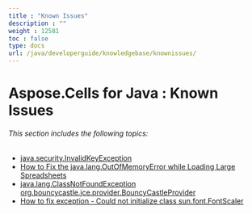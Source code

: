 ```yaml
---
title : "Known Issues" 
description : "" 
weight : 12581 
toc : false
type: docs
url: /java/developerguide/knowledgebase/knownissues/
---
```


# Aspose.Cells for Java : Known Issues


###### This section includes the following topics:  

*   [java.security.InvalidKeyException](https://docs2.aspose.com/cells/java/developerguide/knowledgebase/knownissues/java.security.invalidkeyexception)
*   [How to Fix the java.lang.OutOfMemoryError while Loading Large Spreadsheets](https://docs2.aspose.com/cells/java/developerguide/knowledgebase/knownissues/how+to+fix+the+java.lang.outofmemoryerror+while+loading+large+spreadsheets)
*   [java.lang.ClassNotFoundException org.bouncycastle.jce.provider.BouncyCastleProvider](https://docs2.aspose.com/cells/java/developerguide/knowledgebase/knownissues/java.lang.classnotfoundexception+org.bouncycastle.jce.provider.bouncycastleprovider)
*   [How to fix exception - Could not initialize class sun.font.FontScaler](https://docs2.aspose.com/cells/java/developerguide/knowledgebase/knownissues/how+to+fix+exception+-+could+not+initialize+class+sun.font.fontscaler)

